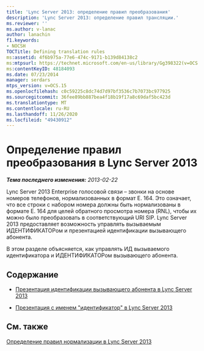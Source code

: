 ```yaml
---
title: 'Lync Server 2013: определение правил преобразования'
description: 'Lync Server 2013: определение правил трансляции.'
ms.reviewer: ''
ms.author: v-lanac
author: lanachin
f1.keywords:
- NOCSH
TOCTitle: Defining translation rules
ms:assetid: 4f6b975a-77e6-474c-9171-b139d84138c2
ms:mtpsurl: https://technet.microsoft.com/en-us/library/Gg398322(v=OCS.15)
ms:contentKeyID: 48184093
ms.date: 07/23/2014
manager: serdars
mtps_version: v=OCS.15
ms.openlocfilehash: c0c59225c8dc74d7d97bf3536c7b7073bc977925
ms.sourcegitcommit: 36fee89bb887bea4f18b19f17a8c69daf5bc423d
ms.translationtype: MT
ms.contentlocale: ru-RU
ms.lasthandoff: 11/26/2020
ms.locfileid: "49430912"
---
```

# <a name="defining-translation-rules-in-lync-server-2013"></a>Определение правил преобразования в Lync Server 2013

<div data-xmlns="http://www.w3.org/1999/xhtml">

<div class="topic" data-xmlns="http://www.w3.org/1999/xhtml" data-msxsl="urn:schemas-microsoft-com:xslt" data-cs="https://msdn.microsoft.com/">

<div data-asp="https://msdn2.microsoft.com/asp">



</div>

<div id="mainSection">

<div id="mainBody">

<span> </span>

_**Тема последнего изменения:** 2013-02-22_

Lync Server 2013 Enterprise голосовой связи – звонки на основе номеров телефонов, нормализованных в формат E. 164. Это означает, что все строки с набором номера должны быть нормализованы в формате E. 164 для целей обратного просмотра номера (RNL), чтобы их можно было преобразовать в соответствующий URI SIP. Lync Server 2013 предоставляет возможность управлять вызываемым ИДЕНТИФИКАТОРом и презентацией идентификации вызывающего абонента.

В этом разделе объясняется, как управлять ИД вызываемого идентификатора и ИДЕНТИФИКАТОРом вызывающего абонента.

<div>

## <a name="in-this-section"></a>Содержание

  - [Презентация идентификации вызывающего абонента в Lync Server 2013](lync-server-2013-caller-id-presentation.md)

  - [Презентация с именем "идентификатор" в Lync Server 2013](lync-server-2013-called-id-presentation.md)

</div>

<div>

## <a name="see-also"></a>См. также


[Определение правил нормализации в Lync Server 2013](lync-server-2013-defining-normalization-rules.md)  
  

</div>

</div>

<span> </span>

</div>

</div>

</div>

